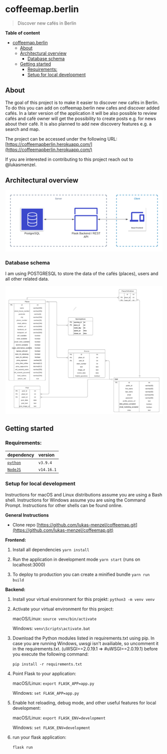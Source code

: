 # coffeemap.berlin

>Discover new cafés in Berlin 

**Table of content**
- [coffeemap.berlin](#coffeemapberlin)
  - [About](#about)
  - [Architectural overview](#architectural-overview)
    - [Database schema](#database-schema)
  - [Getting started](#getting-started)
    - [Requirements:](#requirements)
    - [Setup for local development](#setup-for-local-development)

## About
The goal of this project is to make it easier to discover new cafés in Berlin. To do this you can add on coffeemap.berlin new cafes and discover added cafés. In a later version of the application it will be also possible to review cafés and café owner will get the possibility to create posts e.g. for news about their café. It is also planned to add new discovery features e.g. a search and map. 

The project can be accessed under the following URL: [https://coffeemapberlin.herokuapp.com/](https://coffeemapberlin.herokuapp.com/)

If you are interested in contributing to this project reach out to @lukasmenzel. 

## Architectural overview

![](docs/architecture.png)

### Database schema
I am using POSTGRESQL to store the data of the cafés (places), users and all other related data. 

![](docs/er-diagram.jpeg)


## Getting started

### Requirements:

| dependency                                                      | version                                                            |
| :----------------------------------------------------------- | :----------------------------------------------------------------- |
| [`python`](https://www.python.org/downloads/)                       | `v3.9.4`                                                    |
| [`NodeJS`](https://nodejs.org/en/download/)                       | `v14.16.1`                                                    |

### Setup for local development 

Instructions for macOS and Linux distributions assume you are using a Bash shell. Instructions for Windows assume you are using the Command Prompt. Instructions for other shells can be found online. 

**General Instructions** 

- Clone repo [https://github.com/lukas-menzel/coffeemap.git](https://github.com/lukas-menzel/coffeemap.git)
  
**Frontend:**

1. Install all dependencies `yarn install`

2. Run the application in development mode `yarn start` (runs on localhost:3000)

3. To deploy to production you can create a minified bundle `yarn run build`


**Backend:**

1. Install your virtual environment for this projekt: 
    `python3 -m venv venv`
  
2. Activate your virtual environment for this project: 
   
    macOS/Linux: `source venv/bin/activate`
    
    Windows: `venv\Scripts\activate.bat`

3. Download the Python modules listed in requirements.txt using pip. In case you are running Windows, uwsgi isn't availiable, so uncomment it in the requirements.txt. (uWSGI==2.0.19.1 => #uWSGI==2.0.19.1) before you execute the following command:
  
    `pip install -r requirements.txt`

4. Point Flask to your application: 

    macOS/Linux:  `export FLASK_APP=app.py`
    
    Windows: `set FLASK_APP=app.py`
  
5. Enable hot reloading, debug mode, and other useful features for local development:  

     macOS/Linux: `export FLASK_ENV=development`

    Windows: `set FLASK_ENV=development`
  
6. run your flask application: 

    `flask run`

